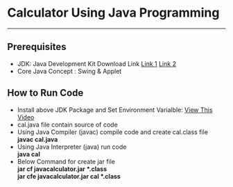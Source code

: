 

# Calculator Using Java Programming 
---

## Prerequisites
- JDK: Java Development Kit Download Link [Link 1](https://download.oracle.com/java/17/latest/jdk-17_windows-x64_bin.exe) [Link 2](https://www.oracle.com/java/technologies/downloads/#jdk17-windows)
- Core Java Concept : Swing & Applet


## How to Run Code
- Install above JDK Package and Set Environment Varialble: [View This Video](https://www.youtube.com/watch?v=N7l20-hg6r8)
- cal.java file contain source of code 
- Using Java Compiler (javac) compile code and create cal.class file<br>
  **javac cal.java**
- Using Java Interpreter (java) run code<br>
  **java cal**
- Below Command for create jar file<br>
   __jar cf javacalculator.jar *.class__ <br>
   __jar cfe javacalculator.jar cal  *.class__
 

